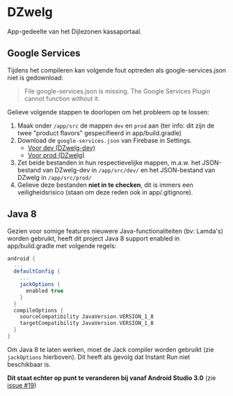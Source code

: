 # DZwelg
App-gedeelte van het Dijlezonen kassaportaal.

## Google Services
Tijdens het compileren kan volgende fout optreden als google-services.json niet is gedownload: 
> File google-services.json is missing. The Google Services Plugin cannot function without it.

Gelieve volgende stappen te doorlopen om het probleem op te lossen:
1. Maak onder `/app/src` de mappen `dev` en `prod` aan (ter info: dit zijn de twee "product flavors" gespecifieerd in app/build.gradle)
2. Download de `google-services.json` van Firebase in Settings.
    - [Voor dev (DZwelg-dev)](https://console.firebase.google.com/project/dzwelg-dev/settings/general/android:be.dijlezonen.dzwelg.dev)
    - [Voor prod (DZwelg)](https://console.firebase.google.com/project/dzwelg-b1f15/settings/general/android:be.dijlezonen.dzwelg)
3. Zet beide bestanden in hun respectievelijke mappen, m.a.w. het JSON-bestand van DZwelg-dev in `/app/src/dev/` en het JSON-bestand van DZwelg in `/app/src/prod/`
4. Gelieve deze bestanden **niet in te checken**, dit is immers een veiligheidsrisico (staan om deze reden ook in app/.gitignore).

## Java 8
Gezien voor somige features nieuwere Java-functionaliteiten (bv: Lamda's) worden gebruikt, heeft dit project Java 8 support enabled in app/build.gradle met volgende regels:
```gradle
android {
  ...
  defaultConfig {
    ...
    jackOptions {
      enabled true
    }
  }
  compileOptions {
    sourceCompatibility JavaVersion.VERSION_1_8
    targetCompatibility JavaVersion.VERSION_1_8
  }
}
```
Om Java 8 te laten werken, moet de Jack compiler worden gebruikt (zie `jackOptions` hierboven). Dit heeft als gevolg dat Instant Run niet beschikbaar is.

**Dit staat echter op punt te veranderen bij vanaf Android Studio 3.0** (zie [issue #19](https://github.com/DeDijlezonen/DZwelg/issues/19))
